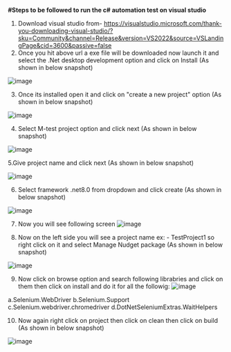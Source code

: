 **#Steps to be followed to run the c# automation test on visual studio**
1. Download visual studio from-  https://visualstudio.microsoft.com/thank-you-downloading-visual-studio/?sku=Community&channel=Release&version=VS2022&source=VSLandingPage&cid=3600&passive=false
2. Once you hit above url a exe file will be downloaded now launch it and select the .Net desktop development option and click on Install (As shown in below snapshot)

![image](https://github.com/Shubham991-eng/C-Sharp-Automation/assets/116543835/9989de20-b2ac-44ac-9562-2a6e77af4a77)

3. Once its installed open it and click on "create a new project" option (As shown in below snapshot)

![image](https://github.com/Shubham991-eng/C-Sharp-Automation/assets/116543835/7f4d7860-bb27-449b-bdc2-7a026f7d98e6)

4. Select M-test project option and click next (As shown in below snapshot)

![image](https://github.com/Shubham991-eng/C-Sharp-Automation/assets/116543835/b803a1d0-b47f-4716-96db-4594163ecc64)

5.Give project name and click next (As shown in below snapshot)

![image](https://github.com/Shubham991-eng/C-Sharp-Automation/assets/116543835/38400aa3-782b-4913-aa60-29832b108c1a)

6. Select framework .net8.0 from dropdown and click create (As shown in below snapshot)

![image](https://github.com/Shubham991-eng/C-Sharp-Automation/assets/116543835/022e295c-058f-41fe-a473-06a0286f0d90)

7. Now you will see following screen 
![image](https://github.com/Shubham991-eng/C-Sharp-Automation/assets/116543835/c106bc35-e703-473a-ab5a-a3864bcff439)

8. Now on the left side you will see a project name ex: - TestProject1 so right click on it and select Manage Nudget package (As shown in below snapshot)

![image](https://github.com/Shubham991-eng/C-Sharp-Automation/assets/116543835/cd00e33a-bf5e-4a0d-b173-fa949dbb9050)

9. Now click on browse option and search following librabries and click on them then click on install and do it for all the followig:
![image](https://github.com/Shubham991-eng/C-Sharp-Automation/assets/116543835/0ddc4a9d-2bf7-419e-b283-96542c513696)

  a.Selenium.WebDriver
  b.Selenium.Support
  c.Selenium.webdriver.chromedriver
  d.DotNetSeleniumExtras.WaitHelpers

10. Now again right click on project then click on clean then click on build (As shown in below snapshot)

![image](https://github.com/Shubham991-eng/C-Sharp-Automation/assets/116543835/8b381873-ec1d-4a96-b216-7a4c5127820b)





